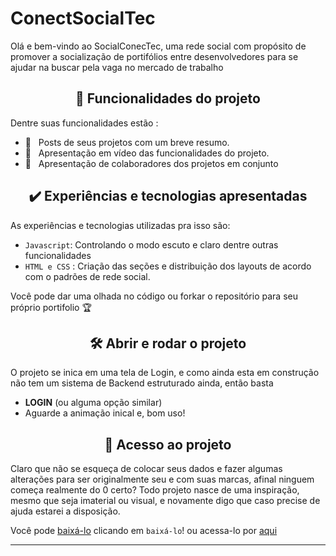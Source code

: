 # ConectSocialTec



Olá e bem-vindo ao SocialConecTec, uma rede social com propósito de promover a socialização de portifólios entre desenvolvedores para se ajudar na buscar pela vaga no mercado de trabalho

<h2 align="center">🔨 Funcionalidades do projeto</h2>
Dentre suas funcionalidades estão :

 - 🔨&nbsp;&nbsp; Posts de seus projetos com um breve resumo.
 - 🔨&nbsp;&nbsp; Apresentação em vídeo das funcionalidades do projeto.
 - 🔨&nbsp;&nbsp; Apresentação de colaboradores dos projetos em conjunto
 
<h2 align="center">✔️ Experiências e tecnologias apresentadas</h2>
As experiências e tecnologias utilizadas pra isso são:

- `Javascript`: Controlando o modo escuto e claro dentre outras funcionalidades
- `HTML e CSS` : Criação das seções e distribuição dos layouts de acordo com o padrões de  rede social.

Você pode dar uma olhada no código ou forkar o repositório para seu próprio portifolio 🏆 

<h2 align="center">🛠️ Abrir e rodar o projeto</h2>
O projeto se inica em uma tela de Login, e como ainda esta em construção não tem um sistema de Backend estruturado ainda, então basta

- **LOGIN** (ou alguma opção similar)
- Aguarde a animação inical e, bom uso!

<h2 align="center">📁 Acesso ao projeto</h2>

Claro que não se esqueça de colocar seus dados e fazer algumas alterações para ser originalmente seu e com suas marcas, afinal ninguem começa realmente do 0 certo?
Todo projeto nasce de uma inspiração, mesmo que seja imaterial ou visual, e novamente digo que caso precise de ajuda estarei a disposição.

Você pode [baixá-lo](https://github.com/MatheusLCSantos7/SocialBookProject/files/10852064/MLCSite.zip) clicando em `baixá-lo`! ou acessa-lo por [aqui](https://conect-social-tec.vercel.app/)


<hr>
